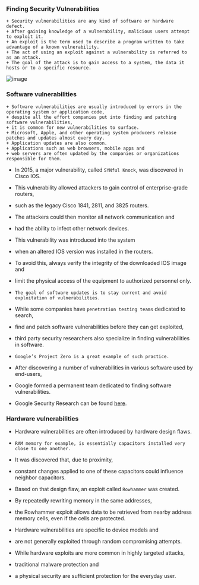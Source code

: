 ### Finding Security Vulnerabilities
```
+ Security vulnerabilities are any kind of software or hardware defect. 
+ After gaining knowledge of a vulnerability, malicious users attempt to exploit it. 
+ An exploit is the term used to describe a program written to take advantage of a known vulnerability. 
+ The act of using an exploit against a vulnerability is referred to as an attack. 
+ The goal of the attack is to gain access to a system, the data it hosts or to a specific resource.
```
![image](https://user-images.githubusercontent.com/51156057/236620470-aea5023f-47b5-4d10-a2cd-4f745de5c8c9.png)


### Software vulnerabilities
```
+ Software vulnerabilities are usually introduced by errors in the operating system or application code, 
+ despite all the effort companies put into finding and patching software vulnerabilities, 
+ it is common for new vulnerabilities to surface.
+ Microsoft, Apple, and other operating system producers release patches and updates almost every day. 
+ Application updates are also common. 
+ Applications such as web browsers, mobile apps and 
+ web servers are often updated by the companies or organizations responsible for them.
```
+ In 2015, a major vulnerability, called `SYNful Knock`, was discovered in Cisco IOS. 
+ This vulnerability allowed attackers to gain control of enterprise-grade routers, 
+ such as the legacy Cisco 1841, 2811, and 3825 routers. 
+ The attackers could then monitor all network communication and 
+ had the ability to infect other network devices. 
+ This vulnerability was introduced into the system 
+ when an altered IOS version was installed in the routers. 
+ To avoid this, always verify the integrity of the downloaded IOS image and 
+ limit the physical access of the equipment to authorized personnel only.

+ `The goal of software updates is to stay current and avoid exploitation of vulnerabilities.`
+  While some companies have `penetration testing teams` dedicated to search, 
+  find and patch software vulnerabilities before they can get exploited, 
+  third party security researchers also specialize in finding vulnerabilities in software.

+ `Google’s Project Zero is a great example of such practice.`
+ After discovering a number of vulnerabilities in various software used by end-users, 
+ Google formed a permanent team dedicated to finding software vulnerabilities. 
+ Google Security Research can be found [here](https://bugs.chromium.org/p/google-security-research/issues/list?can=1&q=).

### Hardware vulnerabilities

+ Hardware vulnerabilities are often introduced by hardware design flaws.
+ `RAM memory for example, is essentially capacitors installed very close to one another.` 
+ It was discovered that, due to proximity, 
+ constant changes applied to one of these capacitors could influence neighbor capacitors. 
+ Based on that design flaw, an exploit called `Rowhammer` was created. 
+ By repeatedly rewriting memory in the same addresses, 
+ the Rowhammer exploit allows data to be retrieved from nearby address memory cells, even if the cells are protected.

+ Hardware vulnerabilities are specific to device models and 
+ are not generally exploited through random compromising attempts. 
+ While hardware exploits are more common in highly targeted attacks, 
+ traditional malware protection and 
+ a physical security are sufficient protection for the everyday user.
